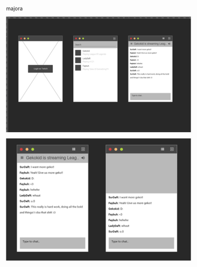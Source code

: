 majora

![Interface concept image #1](https://github.com/aiscots/majora/raw/readme-images/interface1.png "Interface concept image #1")

![Interface concept image #2](https://github.com/aiscots/majora/raw/readme-images/interface2.png "Interface concept image #2")
